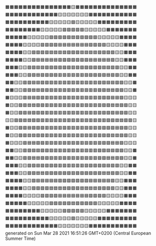 🟧🟧🟧🟧🟧🟧🟧🟧🟧🟧🟧🟧🟧🟧🟧🟨🟧🟧🟧🟧🟧🟧🟧🟧🟧🟧🟧🟧🟧🟧  
🟧🟧🟧🟧🟧🟧🟧🟧🟧🟧🟧🟧🟨🟨🟨🟨🟨🟨🟨🟧🟧🟧🟧🟧🟧🟧🟧🟧🟧🟧  
🟧🟧🟧🟧🟧🟧🟧🟧🟧🟧🟨🟨🟨🟨🟨🟩🟨🟨🟨🟨🟨🟧🟧🟧🟧🟧🟧🟧🟧🟧  
🟧🟧🟧🟧🟧🟧🟧🟧🟨🟨🟨🟨🟨🟩🟩🟩🟩🟩🟨🟨🟨🟨🟨🟧🟧🟧🟧🟧🟧🟧  
🟧🟧🟧🟧🟧🟨🟨🟨🟨🟨🟩🟩🟩🟩🟩🟦🟩🟩🟩🟩🟩🟨🟨🟨🟨🟨🟧🟧🟧🟧  
🟧🟧🟧🟧🟨🟨🟨🟨🟩🟩🟩🟩🟦🟦🟦🟦🟦🟦🟦🟩🟩🟩🟩🟨🟨🟨🟨🟧🟧🟧  
🟧🟧🟧🟧🟨🟨🟩🟩🟩🟩🟦🟦🟦🟦🟪🟪🟪🟦🟦🟦🟦🟩🟩🟩🟩🟨🟨🟧🟧🟧  
🟧🟧🟧🟧🟨🟨🟩🟦🟦🟦🟦🟦🟪🟪🟪🟪🟪🟪🟪🟦🟦🟦🟦🟦🟩🟨🟨🟧🟧🟧  
🟧🟧🟧🟨🟨🟩🟩🟦🟦🟪🟪🟪🟪🟪🟪🟥🟪🟪🟪🟪🟪🟪🟦🟦🟩🟩🟨🟨🟧🟧  
🟧🟧🟧🟨🟨🟩🟩🟦🟪🟪🟪🟪🟥🟥🟥🟥🟥🟥🟥🟪🟪🟪🟪🟦🟩🟩🟨🟨🟧🟧  
🟧🟧🟨🟨🟩🟩🟦🟦🟪🟪🟥🟥🟥🟥🟥🟥🟥🟥🟥🟥🟥🟪🟪🟦🟦🟩🟩🟨🟨🟧  
🟧🟧🟨🟨🟩🟩🟦🟦🟪🟪🟥🟥🟥🟥🟥🟥🟥🟥🟥🟥🟥🟪🟪🟦🟦🟩🟩🟨🟨🟧  
🟧🟨🟨🟨🟩🟦🟦🟪🟪🟥🟥🟥🟥🟥🟥🟥🟥🟥🟥🟥🟥🟥🟪🟪🟦🟦🟩🟨🟨🟨  
🟧🟨🟨🟩🟩🟦🟦🟪🟪🟥🟥🟥🟥🟥🟥🟥🟥🟥🟥🟥🟥🟥🟪🟪🟦🟦🟩🟩🟨🟨  
🟧🟨🟨🟩🟩🟦🟪🟪🟪🟥🟥🟥🟥🟥🟥🟥🟥🟥🟥🟥🟥🟥🟪🟪🟪🟦🟩🟩🟨🟨  
🟨🟨🟩🟩🟦🟦🟪🟪🟥🟥🟥🟥🟥🟥🟥🟥🟥🟥🟥🟥🟥🟥🟥🟪🟪🟦🟦🟩🟩🟨  
🟧🟨🟨🟩🟩🟦🟪🟪🟪🟥🟥🟥🟥🟥🟥🟥🟥🟥🟥🟥🟥🟥🟪🟪🟪🟦🟩🟩🟨🟨  
🟧🟨🟨🟩🟩🟦🟦🟪🟪🟥🟥🟥🟥🟥🟥🟥🟥🟥🟥🟥🟥🟥🟪🟪🟦🟦🟩🟩🟨🟨  
🟧🟨🟨🟨🟩🟦🟦🟪🟪🟥🟥🟥🟥🟥🟥🟥🟥🟥🟥🟥🟥🟥🟪🟪🟦🟦🟩🟨🟨🟨  
🟧🟧🟨🟨🟩🟩🟦🟦🟪🟪🟥🟥🟥🟥🟥🟥🟥🟥🟥🟥🟥🟪🟪🟦🟦🟩🟩🟨🟨🟧  
🟧🟧🟨🟨🟩🟩🟦🟦🟪🟪🟥🟥🟥🟥🟥🟥🟥🟥🟥🟥🟥🟪🟪🟦🟦🟩🟩🟨🟨🟧  
🟧🟧🟧🟨🟨🟩🟩🟦🟪🟪🟪🟪🟥🟥🟥🟥🟥🟥🟥🟪🟪🟪🟪🟦🟩🟩🟨🟨🟧🟧  
🟧🟧🟧🟨🟨🟩🟩🟦🟦🟪🟪🟪🟪🟪🟪🟥🟪🟪🟪🟪🟪🟪🟦🟦🟩🟩🟨🟨🟧🟧  
🟧🟧🟧🟧🟨🟨🟩🟦🟦🟦🟦🟦🟪🟪🟪🟪🟪🟪🟪🟦🟦🟦🟦🟦🟩🟨🟨🟧🟧🟧  
🟧🟧🟧🟧🟨🟨🟩🟩🟩🟩🟦🟦🟦🟦🟪🟪🟪🟦🟦🟦🟦🟩🟩🟩🟩🟨🟨🟧🟧🟧  
🟧🟧🟧🟧🟨🟨🟨🟨🟩🟩🟩🟩🟦🟦🟦🟦🟦🟦🟦🟩🟩🟩🟩🟨🟨🟨🟨🟧🟧🟧  
🟧🟧🟧🟧🟧🟨🟨🟨🟨🟨🟩🟩🟩🟩🟩🟦🟩🟩🟩🟩🟩🟨🟨🟨🟨🟨🟧🟧🟧🟧  
🟧🟧🟧🟧🟧🟧🟧🟧🟨🟨🟨🟨🟨🟩🟩🟩🟩🟩🟨🟨🟨🟨🟨🟧🟧🟧🟧🟧🟧🟧  
🟧🟧🟧🟧🟧🟧🟧🟧🟧🟧🟨🟨🟨🟨🟨🟩🟨🟨🟨🟨🟨🟧🟧🟧🟧🟧🟧🟧🟧🟧  
🟧🟧🟧🟧🟧🟧🟧🟧🟧🟧🟧🟧🟨🟨🟨🟨🟨🟨🟨🟧🟧🟧🟧🟧🟧🟧🟧🟧🟧🟧  
generated on Sun Mar 28 2021 16:51:26 GMT+0200 (Central European Summer Time)  
